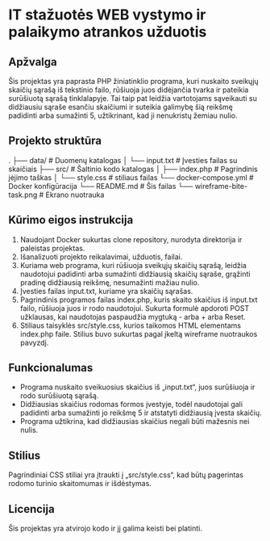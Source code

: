 # IT stažuotės WEB vystymo ir palaikymo atrankos užduotis

## Apžvalga

Šis projektas yra paprasta PHP žiniatinklio programa, kuri nuskaito sveikųjų skaičių sąrašą iš tekstinio failo, rūšiuoja juos didėjančia tvarka ir pateikia surūšiuotą sąrašą tinklalapyje. Tai taip pat leidžia vartotojams sąveikauti su didžiausiu sąraše esančiu skaičiumi ir suteikia galimybę šią reikšmę padidinti arba sumažinti 5, užtikrinant, kad ji nenukristų žemiau nulio.

## Projekto struktūra
.
├── data/                      # Duomenų katalogas
│   └── input.txt              # Įvesties failas su skaičiais
├── src/                       # Šaltinio kodo katalogas
│   ├── index.php              # Pagrindinis įėjimo taškas
│   └── style.css              # stiliaus failas
└── docker-compose.yml         # Docker konfigūracija
└── README.md                  # Šis failas
└── wireframe-bite-task.png    # Ekrano nuotrauka

## Kūrimo eigos instrukcija

1. Naudojant Docker sukurtas clone repository, nurodyta direktorija ir paleistas projektas.
2. Išanalizuoti projekto reikalavimai, užduotis, failai.
3. Kuriama web programa, kuri rūšiuoja sveikųjų skaičių sąrašą, leidžia naudotojui padidinti arba sumažinti didžiausią skaičių sąraše, grąžinti pradinę didžiausią reikšmę, nesumažinti mažiau nulio.
4. Įvesties failas input.txt, kuriame yra skaičių sąrašas.
5. Pagrindinis programos failas index.php, kuris skaito skaičius iš input.txt failo, rūšiuoja juos ir rodo naudotojui. Sukurta formulė apdoroti POST užklausas, kai naudotojas paspaudžia mygtuką - arba + arba Reset.
6. Stiliaus taisyklės src/style.css, kurios taikomos HTML elementams index.php faile. Stilius buvo sukurtas pagal įkeltą wireframe nuotraukos pavyzdį. 

## Funkcionalumas
- Programa nuskaito sveikuosius skaičius iš „input.txt“, juos surūšiuoja ir rodo surūšiuotą sąrašą.
- Didžiausias skaičius rodomas formos įvestyje, todėl naudotojai gali padidinti arba sumažinti jo reikšmę 5 ir atstatyti didžiausią įvesta skaičių.
- Programa užtikrina, kad didžiausias skaičius negali būti mažesnis nei nulis.

## Stilius
Pagrindiniai CSS stiliai yra įtraukti į „src/style.css“, kad būtų pagerintas rodomo turinio skaitomumas ir išdėstymas.

## Licencija
Šis projektas yra atvirojo kodo ir jį galima keisti bei platinti.